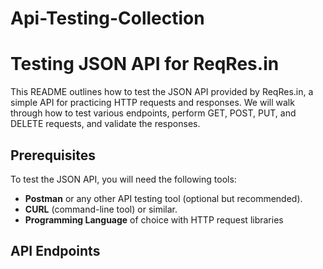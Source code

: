 # Api-Testing-Collection
# Testing JSON API for ReqRes.in

This README outlines how to test the JSON API provided by ReqRes.in, a simple API for practicing HTTP requests and responses. We will walk through how to test various endpoints, perform GET, POST, PUT, and DELETE requests, and validate the responses.

## Prerequisites

To test the JSON API, you will need the following tools:

- **Postman** or any other API testing tool (optional but recommended).
- **CURL** (command-line tool) or similar.
- **Programming Language** of choice with HTTP request libraries 

## API Endpoints

